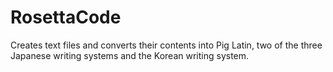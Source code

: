 # RosettaCode
Creates text files and converts their contents into Pig Latin, two of the three Japanese writing systems and the Korean writing system.
